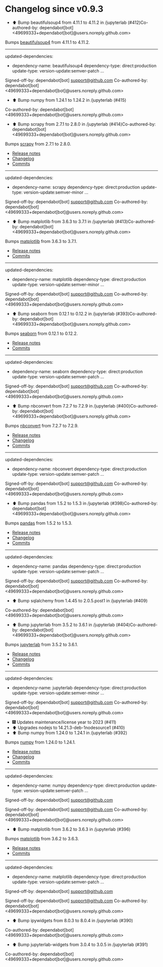 # Changelog since v0.9.3
- ⬆️ Bump beautifulsoup4 from 4.11.1 to 4.11.2 in /jupyterlab (#412)Co-authored-by: dependabot[bot] <49699333+dependabot[bot]@users.noreply.github.com>

Bumps [beautifulsoup4](https://www.crummy.com/software/BeautifulSoup/bs4/) from 4.11.1 to 4.11.2.

---
updated-dependencies:
- dependency-name: beautifulsoup4
  dependency-type: direct:production
  update-type: version-update:semver-patch
...

Signed-off-by: dependabot[bot] <support@github.com>
Co-authored-by: dependabot[bot] <49699333+dependabot[bot]@users.noreply.github.com> 
- ⬆️ Bump numpy from 1.24.1 to 1.24.2 in /jupyterlab (#415)

Co-authored-by: dependabot[bot] <49699333+dependabot[bot]@users.noreply.github.com> 
- ⬆️ Bump scrapy from 2.7.1 to 2.8.0 in /jupyterlab (#414)Co-authored-by: dependabot[bot] <49699333+dependabot[bot]@users.noreply.github.com>

Bumps [scrapy](https://github.com/scrapy/scrapy) from 2.7.1 to 2.8.0.
- [Release notes](https://github.com/scrapy/scrapy/releases)
- [Changelog](https://github.com/scrapy/scrapy/blob/master/docs/news.rst)
- [Commits](https://github.com/scrapy/scrapy/compare/2.7.1...2.8.0)

---
updated-dependencies:
- dependency-name: scrapy
  dependency-type: direct:production
  update-type: version-update:semver-minor
...

Signed-off-by: dependabot[bot] <support@github.com>
Co-authored-by: dependabot[bot] <49699333+dependabot[bot]@users.noreply.github.com> 
- ⬆️ Bump matplotlib from 3.6.3 to 3.7.1 in /jupyterlab (#413)Co-authored-by: dependabot[bot] <49699333+dependabot[bot]@users.noreply.github.com>

Bumps [matplotlib](https://github.com/matplotlib/matplotlib) from 3.6.3 to 3.7.1.
- [Release notes](https://github.com/matplotlib/matplotlib/releases)
- [Commits](https://github.com/matplotlib/matplotlib/compare/v3.6.3...v3.7.1)

---
updated-dependencies:
- dependency-name: matplotlib
  dependency-type: direct:production
  update-type: version-update:semver-minor
...

Signed-off-by: dependabot[bot] <support@github.com>
Co-authored-by: dependabot[bot] <49699333+dependabot[bot]@users.noreply.github.com> 
- ⬆️ Bump seaborn from 0.12.1 to 0.12.2 in /jupyterlab (#393)Co-authored-by: dependabot[bot] <49699333+dependabot[bot]@users.noreply.github.com>

Bumps [seaborn](https://github.com/mwaskom/seaborn) from 0.12.1 to 0.12.2.
- [Release notes](https://github.com/mwaskom/seaborn/releases)
- [Commits](https://github.com/mwaskom/seaborn/compare/v0.12.1...v0.12.2)

---
updated-dependencies:
- dependency-name: seaborn
  dependency-type: direct:production
  update-type: version-update:semver-patch
...

Signed-off-by: dependabot[bot] <support@github.com>
Co-authored-by: dependabot[bot] <49699333+dependabot[bot]@users.noreply.github.com> 
- ⬆️ Bump nbconvert from 7.2.7 to 7.2.9 in /jupyterlab (#400)Co-authored-by: dependabot[bot] <49699333+dependabot[bot]@users.noreply.github.com>

Bumps [nbconvert](https://github.com/jupyter/nbconvert) from 7.2.7 to 7.2.9.
- [Release notes](https://github.com/jupyter/nbconvert/releases)
- [Changelog](https://github.com/jupyter/nbconvert/blob/main/CHANGELOG.md)
- [Commits](https://github.com/jupyter/nbconvert/compare/v7.2.7...v7.2.9)

---
updated-dependencies:
- dependency-name: nbconvert
  dependency-type: direct:production
  update-type: version-update:semver-patch
...

Signed-off-by: dependabot[bot] <support@github.com>
Co-authored-by: dependabot[bot] <49699333+dependabot[bot]@users.noreply.github.com> 
- ⬆️ Bump pandas from 1.5.2 to 1.5.3 in /jupyterlab (#398)Co-authored-by: dependabot[bot] <49699333+dependabot[bot]@users.noreply.github.com>

Bumps [pandas](https://github.com/pandas-dev/pandas) from 1.5.2 to 1.5.3.
- [Release notes](https://github.com/pandas-dev/pandas/releases)
- [Changelog](https://github.com/pandas-dev/pandas/blob/main/RELEASE.md)
- [Commits](https://github.com/pandas-dev/pandas/compare/v1.5.2...v1.5.3)

---
updated-dependencies:
- dependency-name: pandas
  dependency-type: direct:production
  update-type: version-update:semver-patch
...

Signed-off-by: dependabot[bot] <support@github.com>
Co-authored-by: dependabot[bot] <49699333+dependabot[bot]@users.noreply.github.com> 
- ⬆️ Bump sqlalchemy from 1.4.45 to 2.0.5.post1 in /jupyterlab (#409)

Co-authored-by: dependabot[bot] <49699333+dependabot[bot]@users.noreply.github.com> 
- ⬆️ Bump jupyterlab from 3.5.2 to 3.6.1 in /jupyterlab (#404)Co-authored-by: dependabot[bot] <49699333+dependabot[bot]@users.noreply.github.com>

Bumps [jupyterlab](https://github.com/jupyterlab/jupyterlab) from 3.5.2 to 3.6.1.
- [Release notes](https://github.com/jupyterlab/jupyterlab/releases)
- [Changelog](https://github.com/jupyterlab/jupyterlab/blob/@jupyterlab/vdom@3.6.1/CHANGELOG.md)
- [Commits](https://github.com/jupyterlab/jupyterlab/compare/@jupyterlab/vdom@3.5.2...@jupyterlab/vdom@3.6.1)

---
updated-dependencies:
- dependency-name: jupyterlab
  dependency-type: direct:production
  update-type: version-update:semver-minor
...

Signed-off-by: dependabot[bot] <support@github.com>
Co-authored-by: dependabot[bot] <49699333+dependabot[bot]@users.noreply.github.com> 
- 🎆 Updates maintenance/license year to 2023 (#411) 
- ⬆️ Upgrades nodejs to 14.21.3-deb-1nodesource1 (#410) 
- ⬆️ Bump numpy from 1.24.0 to 1.24.1 in /jupyterlab (#392)

Bumps [numpy](https://github.com/numpy/numpy) from 1.24.0 to 1.24.1.
- [Release notes](https://github.com/numpy/numpy/releases)
- [Changelog](https://github.com/numpy/numpy/blob/main/doc/RELEASE_WALKTHROUGH.rst)
- [Commits](https://github.com/numpy/numpy/compare/v1.24.0...v1.24.1)

---
updated-dependencies:
- dependency-name: numpy
  dependency-type: direct:production
  update-type: version-update:semver-patch
...

Signed-off-by: dependabot[bot] <support@github.com>

Signed-off-by: dependabot[bot] <support@github.com>
Co-authored-by: dependabot[bot] <49699333+dependabot[bot]@users.noreply.github.com> 
- ⬆️ Bump matplotlib from 3.6.2 to 3.6.3 in /jupyterlab (#396)

Bumps [matplotlib](https://github.com/matplotlib/matplotlib) from 3.6.2 to 3.6.3.
- [Release notes](https://github.com/matplotlib/matplotlib/releases)
- [Commits](https://github.com/matplotlib/matplotlib/compare/v3.6.2...v3.6.3)

---
updated-dependencies:
- dependency-name: matplotlib
  dependency-type: direct:production
  update-type: version-update:semver-patch
...

Signed-off-by: dependabot[bot] <support@github.com>

Signed-off-by: dependabot[bot] <support@github.com>
Co-authored-by: dependabot[bot] <49699333+dependabot[bot]@users.noreply.github.com> 
- ⬆️ Bump ipywidgets from 8.0.3 to 8.0.4 in /jupyterlab (#390)

Co-authored-by: dependabot[bot] <49699333+dependabot[bot]@users.noreply.github.com> 
- ⬆️ Bump jupyterlab-widgets from 3.0.4 to 3.0.5 in /jupyterlab (#391)

Co-authored-by: dependabot[bot] <49699333+dependabot[bot]@users.noreply.github.com> 
